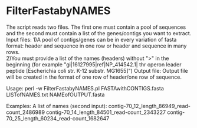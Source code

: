 # FilterFastabyNAMES

The script reads two files. The first one must contain a pool of sequences and the second must contain a list of the genes/contigs you want to extract.
Input files:
1)A pool of contigs/genes can be in every variation of fasta format: header and sequence in one row or header and sequence in many rows.  
2)You must provide a list of the names (headers) without ">" in the beginning (for example "gi|16127995|ref|NP_414542.1| thr operon leader peptide [Escherichia coli str. K-12 substr. MG1655]")
Output file:
Output file will be created in the format of one row of header/one row of sequence. 

Usage:
perl -w FilterFastabyNAMES.pl FASTAwithCONTIGS.fasta LISTofNAMES.txt NAMEofOUTPUT.fasta

Examples:
A list of names (second input):
contig-70_12_length_86949_read-count_2486989
contig-70_14_length_84501_read-count_2343227
contig-70_25_length_60234_read-count_1682647
